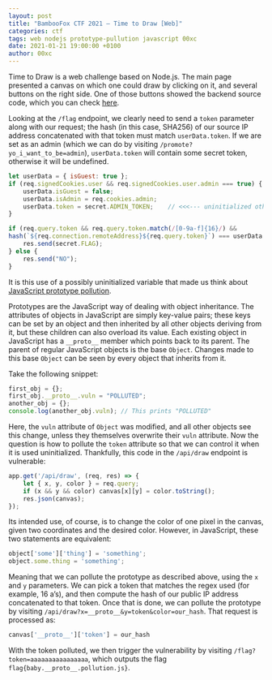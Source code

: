 ```yaml
---
layout: post
title: "BambooFox CTF 2021 – Time to Draw [Web]"
categories: ctf
tags: web nodejs prototype-pullution javascript 00xc
date: 2021-01-21 19:00:00 +0100
author: 00xc
---
```


Time to Draw is a web challenge based on Node.js. The main page presented a canvas on which one could draw by clicking on it, and several buttons on the right side. One of those buttons showed the backend source code, which you can check [here](https://gist.github.com/00xc/dce4ade28c640019273de2c877b024be).

Looking at the `/flag` endpoint, we clearly need to send a `token` parameter along with our request; the hash (in this case, SHA256) of our source IP address concatenated with that token must match `userData.token`. If we are set as an admin (which we can do by visiting `/promote?yo_i_want_to_be=admin`), `userData.token` will contain some secret token, otherwise it will be undefined.

```javascript
let userData = { isGuest: true };
if (req.signedCookies.user && req.signedCookies.user.admin === true) {
	userData.isGuest = false;
	userData.isAdmin = req.cookies.admin;
	userData.token = secret.ADMIN_TOKEN;	// <<<--- uninitialized otherwise
}

if (req.query.token && req.query.token.match(/[0-9a-f]{16}/) &&
hash(`${req.connection.remoteAddress}${req.query.token}`) === userData.token) {
	res.send(secret.FLAG);
} else {
	res.send("NO");
}
```

It is this use of a possibly uninitialized variable that made us think about [JavaScript prototype pollution](https://blog.0daylabs.com/2019/02/15/prototype-pollution-javascript/). 

Prototypes are the JavaScript way of dealing with object inheritance. The attributes of objects in JavaScript are simply key-value pairs; these keys can be set by an object and then inherited by all other objects deriving from it, but these children can also overload its value. Each existing object in JavaScript has a `__proto__` member which points back to its parent. The parent of regular JavaScript objects is the base `Object`. Changes made to this base `Object` can be seen by every object that inherits from it.

Take the following snippet:

```javascript
first_obj = {};
first_obj.__proto__.vuln = "POLLUTED";
another_obj = {};
console.log(another_obj.vuln); // This prints "POLLUTED"
```

Here, the `vuln` attribute of `Object` was modified, and all other objects see this change, unless they themselves overwrite their `vuln` attribute. Now the question is how to pollute the `token` attribute so that we can control it when it is used uninitialized. Thankfully, this code in the `/api/draw` endpoint is vulnerable:

```javascript
app.get('/api/draw', (req, res) => {
	let { x, y, color } = req.query;
	if (x && y && color) canvas[x][y] = color.toString();
	res.json(canvas);
});
```

Its intended use, of course, is to change the color of one pixel in the canvas, given two coordinates and the desired color. However, in JavaScript, these two statements are equivalent:

```javascript
object['some']['thing'] = 'something';
object.some.thing = 'something';
```

Meaning that we can pollute the prototype as described above, using the `x` and `y` parameters. We can pick a token that matches the regex used (for example, 16 a’s), and then compute the hash of our public IP address concatenated to that token. Once that is done, we can pollute the prototype by visiting `/api/draw?x=__proto__&y=token&color=our_hash`. That request is processed as:

```javascript
canvas['__proto__']['token'] = our_hash
```

With the token polluted, we then trigger the vulnerability by visiting `/flag?token=aaaaaaaaaaaaaaaa`, which outputs the flag `flag{baby.__proto__.pollution.js}`.